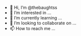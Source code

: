 - 👋 Hi, I’m @thebaughtss
- 👀 I’m interested in ...
- 🌱 I’m currently learning ...
- 💞️ I’m looking to collaborate on ...
- 📫 How to reach me ...

<!---
thebaughtss/thebaughtss is a ✨ special ✨ repository because its `README.md` (this file) appears on your GitHub profile.
You can click the Preview link to take a look at your changes.
--->
